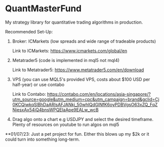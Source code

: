 # QuantMasterFund
 My strategy library for quantitative trading algorithms in production.
 
 Recommended Set-Up:
 1. Broker: ICMarkets (low spreads and wide range of tradeable products)
    
    Link to ICMarkets: https://www.icmarkets.com/global/en
    
 3. Metatrader5 (code is implemented in mql5 not mql4)
    
    Link to Metatrader5: https://www.metatrader5.com/en/download
    
 5. VPS (you can use MQL5's provided VPS, costs about $100 USD per half-year) or use contabo

    Link to Contabo: https://contabo.com/en/locations/asia-singapore/?utm_source=google&utm_medium=cpc&utm_campaign=brand&gclid=Cj0KCQjwkqSlBhDaARIsAFJANkj_50whlQdGlNfK6oyPDBVgsO63xZQ_FqZNjesxAx54iQ4bnsWPQEIaApe9EALw_wcB
    
 7. Drag algo onto a chart e.g USDJPY and select the desired timeframe. Plenty of resources on youtube to run algos on mql5


 **01/07/23: Just a pet project for fun. Either this blows up my $2k or it could turn into something long-term. 
